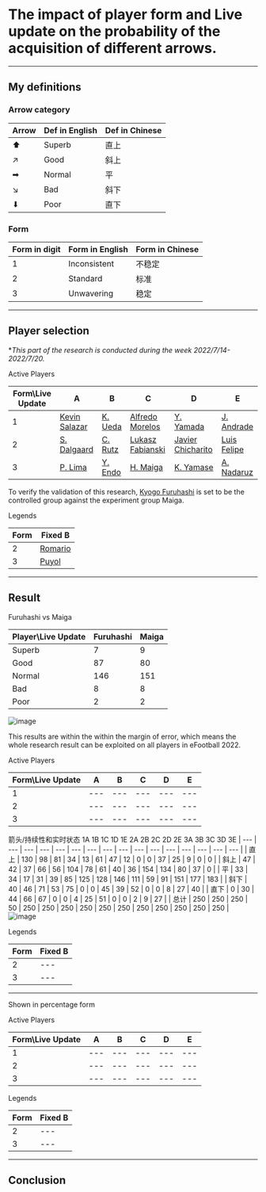 # The impact of player form and Live update on the probability of the acquisition of different arrows.
---
## My definitions

### Arrow category

| Arrow | Def in English | Def in Chinese |
| --- | --- | --- |
| ⬆ | Superb | 直上 |
| ↗ | Good | 斜上 |
| ➡ | Normal | 平 |
| ↘ | Bad | 斜下 |
| ⬇ | Poor | 直下 |

### Form
| Form in digit | Form in English | Form in Chinese |
| --- | --- | --- |
| 1 | Inconsistent | 不稳定 |
| 2 | Standard | 标准 |
| 3 | Unwavering | 稳定 |

---
## Player selection
\**This part of the research is conducted during the week 2022/7/14-2022/7/20.*

Active Players

| Form\Live Update | A | B | C | D | E |
| --- | --- | --- | --- | --- | --- |
| 1 | [Kevin Salazar](https://www.pesmaster.com/k-salazar/efootball-2022/player/119970/) | [K. Ueda](https://www.pesmaster.com/k-ueda/efootball-2022/player/141646/) | [Alfredo Morelos](https://www.pesmaster.com/a-morelos/efootball-2022/player/70377602659067/) | [Y. Yamada](https://www.pesmaster.com/y-yamada/efootball-2022/player/128711/) | [J. Andrade](https://www.pesmaster.com/j-andrade/efootball-2022/player/142371/) |
| 2 | [S. Dalgaard](https://www.pesmaster.com/s-dalgaard/efootball-2022/player/148770/) | [C. Rutz](https://www.pesmaster.com/c-rutz/efootball-2022/player/153254/) | [Lukasz Fabianski](https://www.pesmaster.com/l-fabianski/efootball-2022/player/34437/) | [Javier Chicharito](https://www.pesmaster.com/chicharito/efootball-2022/player/53876338233036/) | [Luis Felipe](https://www.pesmaster.com/luis-felipe/efootball-2022/player/135457/) |
| 3 | [P. Lima](https://www.pesmaster.com/p-lima/efootball-2022/player/65238/) | [Y. Endo](https://www.pesmaster.com/y-endo/efootball-2022/player/53877143503098/) | [H. Maiga](https://www.pesmaster.com/h-maiga/efootball-2022/player/114690/) | [K. Yamase](https://www.pesmaster.com/k-yamase/efootball-2022/player/9/) | [A. Nadaruz](https://www.pesmaster.com/a-nadruz/efootball-2022/player/148016/) |

To verify the validation of this research, [Kyogo Furuhashi](https://www.pesmaster.com/k-furuhashi/efootball-2022/player/70379750153110/) is set to be the controlled group against the experiment group Maiga.

Legends

| Form | Fixed B |
| --- | --- |
| 2 | [Romario](https://www.pesmaster.com/romario/efootball-2022/player/17592186179023/) |
| 3 | [Puyol](https://www.pesmaster.com/puyol/efootball-2022/player/17592186179001/) |

---
## Result

Furuhashi vs Maiga

| Player\Live Update | Furuhashi | Maiga | 
| --- | --- | --- | 
| Superb | 7 | 9 | 
| Good | 87 | 80 | 
| Normal | 146 | 151 | 
| Bad | 8 | 8 | 
| Poor | 2 | 2 | 

![image](https://user-images.githubusercontent.com/80454689/187212158-4ece0c03-fe64-4f78-925f-e17508c86d47.png)


This results are within the within the margin of error, which means the whole research result can be exploited on all players in eFootball 2022.

Active Players

| Form\Live Update | A | B | C | D | E |
| --- | --- | --- | --- | --- | --- |
| 1 | --- | --- | --- | --- | --- |
| 2 | --- | --- | --- | --- | --- |
| 3 | --- | --- | --- | --- | --- |
箭头/持续性和实时状态	1A	1B	1C	1D	1E	2A	2B	2C	2D	2E	3A	3B	3C	3D	3E
| --- | --- | --- | --- | --- | --- | --- | --- | --- | --- | --- | --- | --- | --- | --- | --- |
| 直上	| 130	| 98	| 81	| 34	| 13	| 61	| 47	| 12	| 0	| 0	| 37	| 25	| 9	| 0	| 0 | 
| 斜上	| 47	| 42	| 37	| 66	| 56	| 104	| 78	| 61	| 40	| 36	| 154	| 134	| 80	| 37	| 0 |
| 平	| 33	| 34	| 17	| 31	| 39	| 85	| 125	| 128	| 146	| 111	| 59	| 91	| 151	| 177	| 183 | 
| 斜下	| 40	| 46	| 71	| 53	| 75	| 0	| 0	| 45	| 39	| 52	| 0	| 0	| 8	| 27	| 40 | 
| 直下	| 0	| 30	| 44	| 66	| 67	| 0	| 0	| 4	| 25	| 51	| 0	| 0	| 2	| 9	| 27 | 
| 总计	| 250	| 250	| 250	| 50	| 250	| 250	| 250	| 250	| 250	| 250	| 250	| 250	| 250	| 250	| 250 | 
![image](https://user-images.githubusercontent.com/80454689/187212254-39e7ef1c-ee99-46d2-9fe6-606ba52c40c4.png)


Legends

| Form | Fixed B |
| --- | --- |
| 2 | --- |
| 3 | --- |

---

Shown in percentage form


Active Players

| Form\Live Update | A | B | C | D | E |
| --- | --- | --- | --- | --- | --- |
| 1 | --- | --- | --- | --- | --- |
| 2 | --- | --- | --- | --- | --- |
| 3 | --- | --- | --- | --- | --- |

Legends

| Form | Fixed B |
| --- | --- |
| 2 | --- |
| 3 | --- |

---


## Conclusion

